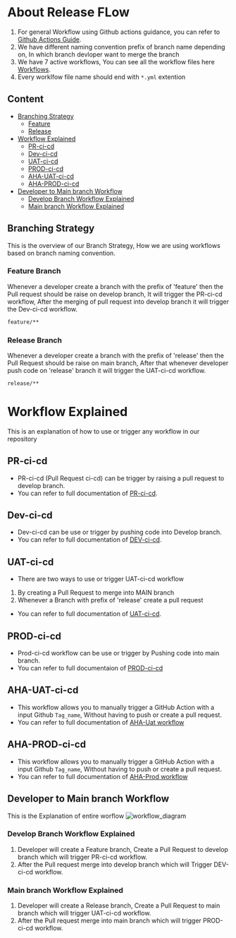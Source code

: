 # About Release FLow

1. For general Workflow using Github actions guidance, you can refer to [Github Actions Guide](https://docs.github.com/en/actions/guides). 
2. We have different naming convention prefix of branch name depending on, In which branch devloper want to merge the branch
3. We have 7 active workflows, You can see all the workflow files here [Workflows](https://github.com/REAN-Foundation/reancare-service/tree/develop/.github/workflows).
4. Every worklfow file name should end with ``` *.yml ``` extention

## Content
- [Branching Strategy](#Branching-Strategy)
  - [Feature](#Feature-Branch)
  - [Release](#Release-Branch)
- [Workflow Explained](#Workflow-Explained)
  - [PR-ci-cd](#PR-ci-cd)
  - [Dev-ci-cd](#Dev-ci-cd)
  - [UAT-ci-cd](#UAT-ci-cd)
  - [PROD-ci-cd](#PROD-ci-cd)
  - [AHA-UAT-ci-cd](#AHA-UAT-ci-cd)
  - [AHA-PROD-ci-cd](#AHA-PROD-ci-cd)
- [Developer to Main branch Workflow](#Developer-to-Main-branch-Workflow)
  - [Develop Branch Workflow Explained](#Develop-Branch-Workflow-Explained)
  - [Main branch Workflow Explained](#Main-branch-Workflow-Explained)


## Branching Strategy

This is the overview of our Branch Strategy, How we are using workflows based on branch naming convention.

### Feature Branch

Whenever a developer create a branch with the prefix of 'feature' then the Pull request should be raise on develop branch, It will trigger the PR-ci-cd workflow, After the merging of pull request into develop branch it will trigger the Dev-ci-cd workflow. 
 
 ```sh
 feature/**
 ```

### Release Branch

Whenever a developer create a branch with the prefix of 'release' then the Pull Request should be raise on main branch, After that whenever developer push code on 'release' branch it will trigger the UAT-ci-cd workflow.

 ```sh
 release/**
 ```
 
# Workflow Explained 
 
This is an explanation of how to use or trigger any workflow in our repository
 
## PR-ci-cd
 
* PR-ci-cd (Pull Request ci-cd) can be trigger by raising a pull request to develop branch.
* You can refer to full documentation of [PR-ci-cd](release_docs/Pr-ci-cd_ReleaseFlow.md).
 
## Dev-ci-cd 

* Dev-ci-cd can be use or trigger by pushing code into Develop branch.
* You can refer to full documentation of [DEV-ci-cd](release_docs/Dev-ci-cd_ReleaseFlow.md).


## UAT-ci-cd

* There are two ways to use or trigger UAT-ci-cd workflow
1. By creating a Pull Request to merge into MAIN branch
2. Whenever a Branch with prefix of 'release' create a pull request
* You can refer to full documentation of [UAT-ci-cd](release_docs/Uat-ci-cd_ReleaseFlow.md).


## PROD-ci-cd

* Prod-ci-cd workflow can be use or trigger by Pushing code into main branch.
* You can refer to full documentaion of [PROD-ci-cd](release_docs/Prod-ci-cd_ReleaseFlow.md)


## AHA-UAT-ci-cd

* This workflow allows you to manually trigger a GitHub Action with a input Github ``` Tag_name ```, Without having to push or create a pull request.
* You can refer to full documentation of [AHA-Uat workflow](release_docs/AHA-UAT_ReleaseFlow.md)
 
## AHA-PROD-ci-cd

* This workflow allows you to manually trigger a GitHub Action with a input Github ``` Tag_name ```, Without having to push or create a pull request.
* You can refer to full documentation of [AHA-Prod workflow](release_docs/AHA-Prod_ReleaseFlow.md)

## Developer to Main branch Workflow

This is the Explanation of entire worflow
![workflow_diagram](https://github.com/REAN-Foundation/reancare-service/blob/feature/flow_documentation/assets/images/workflow_diagram.png?raw=true)

### Develop Branch Workflow Explained

1. Developer will create a Feature branch, Create a Pull Request to develop branch which will trigger PR-ci-cd workflow.
2. After the Pull request merge into develop branch which will Trigger DEV-ci-cd workflow.

### Main branch Workflow Explained

1. Developer will create a Release branch, Create a Pull Request to main branch which will trigger UAT-ci-cd workflow.
2. After the Pull request merge into main branch which will trigger PROD-ci-cd workflow.

